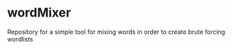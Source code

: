 # wordMixer
Repository for a simple tool for mixing words in order to create brute forcing wordlists
